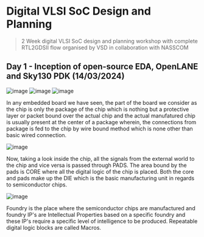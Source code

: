# Digital VLSI SoC Design and Planning

> 2 Week digital VLSI SoC design and planning workshop with complete RTL2GDSII flow organised by VSD in collaboration with NASSCOM

## Day 1 - Inception of open-source EDA, OpenLANE and Sky130 PDK (14/03/2024)

![image](https://github.com/fayizferosh/soc-design-and-planning-nasscom-vsd/assets/63997454/7562205a-7435-46c7-a66e-de1626911f14)
![image](https://github.com/fayizferosh/soc-design-and-planning-nasscom-vsd/assets/63997454/7005a9e3-79da-4590-bea0-eb3768127a3d)
![image](https://github.com/fayizferosh/soc-design-and-planning-nasscom-vsd/assets/63997454/70b1c678-2a2e-484f-9181-812dbcd5f0a3)

In any embedded board we have seen, the part of the board we consider as the chip is only the package of the chip which is nothing but a protective layer or packet bound over the actual chip and the actual manufatured chip is usually present at the center of a package wherein, the connections from package is fed to the chip by wire bound method which is none other than basic wired connection.

![image](https://github.com/fayizferosh/soc-design-and-planning-nasscom-vsd/assets/63997454/d65a0ddf-2f86-4bbc-8d36-b02e09a1483e)

Now, taking a look inside the chip, all the signals from the external world to the chip and vice versa is passed through PADS. The area bound by the pads is CORE where all the digital logic of the chip is placed. Both the core and pads make up the DIE which is the basic manufacturing unit in regards to semiconductor chips.

![image](https://github.com/fayizferosh/soc-design-and-planning-nasscom-vsd/assets/63997454/ed1cd25e-6270-4b84-8f0d-f0ea7c8a7ef8)

Foundry is the place where the semiconductor chips are manufactured and foundry IP's are Intellectual Properties based on a specific foundry and these IP's require a specific level of intelligence to be produced. Repeatable digital logic blocks are called Macros.
